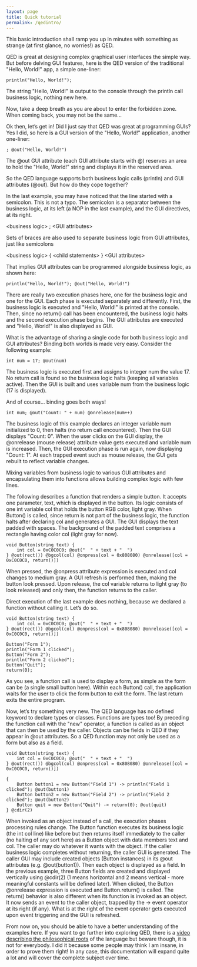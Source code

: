 ```yaml
---
layout: page
title: Quick tutorial
permalink: /qedintro/
---
```

This basic introduction shall ramp you up in minutes with something as strange (at first glance, no worries!) as QED.

QED is great at designing complex graphical user interfaces the simple way. But before delving GUI features, here is the QED version of the traditional "Hello, World!" app, a simple one-liner:

    println("Hello, World!");

The string "Hello, World!" is output to the console through the println call business logic, nothing new here.

Now, take a deep breath as you are about to enter the forbidden zone. When coming back, you may not be the same…

Ok then, let’s get in! Did I just say that QED was great at programming GUIs? Yes I did, so here is a GUI version of the "Hello, World!" application, another one-liner:

    ; @out("Hello, World!")

The @out GUI attribute (each GUI attribute starts with @) reserves an area to hold the "Hello, World!" string and displays it in the reserved area.

So the QED language supports both business logic calls (println) and GUI attributes (@out). But how do they cope together?

In the last example, you may have noticed that the line started with a semicolon. This is not a typo. The semicolon is a separator between the business logic, at its left (a NOP in the last example), and the GUI directives, at its right.

\<business logic\> ; \<GUI attributes\>

Sets of braces are also used to separate business logic from GUI attributes, just like semicolons

\<business logic\> { \<child statements\> } \<GUI attributes\>

That implies GUI attributes can be programmed alongside business logic, as shown here:

    println("Hello, World!"); @out("Hello, World!")

There are really two execution phases here, one for the business logic and one for the GUI. Each phase is executed separately and differently. First, the business logic is executed and "Hello, World!" is printed at the console. Then, since no return() call has been encountered, the business logic halts and the second execution phase begins. The GUI attributes are executed and "Hello, World!" is also displayed as GUI.

What is the advantage of sharing a single code for both business logic and GUI attributes? Binding both worlds is made very easy. Consider the following example:

    int num = 17; @out(num)

The business logic is executed first and assigns to integer num the value 17. No return call is found so the business logic halts (keeping all variables active). Then the GUI is built and uses variable num from the business logic (17 is displayed).

And of course... binding goes both ways!

    int num; @out("Count: " + num) @onrelease(num++)

The business logic of this example declares an integer variable num initialized to 0, then halts (no return call encountered). Then the GUI displays "Count: 0". When the user clicks on the GUI display, the @onrelease (mouse release) attribute value gets executed and variable num is increased. Then, the GUI execution phase is run again, now displaying "Count: 1". At each trapped event such as mouse release, the GUI gets rebuilt to reflect variable changes.

Mixing variables from business logic to various GUI attributes and encapsulating them into functions allows building complex logic with few lines.

The following describes a function that renders a simple button. It accepts one parameter, text, which is displayed in the button. Its logic consists of one int variable col that holds the button RGB color, light gray. When Button() is called, since return is not part of the business logic, the function halts after declaring col and generates a GUI. The GUI displays the text padded with spaces. The background of the padded text comprises a rectangle having color col (light gray for now).

    void Button(string text) {
        int col = 0xC0C0C0; @out("  " + text + "  ")
    } @out(rect()) @bgcol(col) @onpress(col = 0x808080) @onrelease([col = 0xC0C0C0, return()])

When pressed, the @onpress attribute expression is executed and col changes to medium gray. A GUI refresh is performed then, making the button look pressed. Upon release, the col variable returns to light gray (to look released) and only then, the function returns to the caller.

Direct execution of the last example does nothing, because we declared a function without calling it. Let’s do so.

    void Button(string text) {
        int col = 0xC0C0C0; @out("  " + text + "  ")
    } @out(rect()) @bgcol(col) @onpress(col = 0x808080) @onrelease([col = 0xC0C0C0, return()])

    Button("Form 1");
    println("Form 1 clicked");
    Button("Form 2");
    println("Form 2 clicked");
    Button("Quit");
    return(0);

As you see, a function call is used to display a form, as simple as the form can be (a single small button here). Within each Button() call, the application waits for the user to click the form button to exit the form. The last return exits the entire program.

Now, let’s try something very new. The QED language has no defined keyword to declare types or classes. Functions are types too! By preceding the function call with the "new" operator, a function is called as an object that can then be used by the caller. Objects can be fields in QED if they appear in @out attributes. So a QED function may not only be used as a form but also as a field.

    void Button(string text) {
        int col = 0xC0C0C0; @out("  " + text + "  ")
    } @out(rect()) @bgcol(col) @onpress(col = 0x808080) @onrelease([col = 0xC0C0C0, return()])

    {
        Button button1 = new Button("Field 1") -> println("Field 1 clicked"); @out(button1)
        Button button2 = new Button("Field 2") -> println("Field 2 clicked"); @out(button2)
        Button quit = new Button("Quit") -> return(0); @out(quit)
    } @cdir(2)

When invoked as an object instead of a call, the execution phases processing rules change. The Button function executes its business logic (the int col line) like before but then returns itself immediately to the caller (no halting of any sort here) as a Button object with data members text and col. The caller may do whatever it wants with the object. If the caller business logic completes without returning, the caller GUI is generated. The caller GUI may include created objects (Button instances) in its @out attributes (e.g. @out(button1)). Then each object is displayed as a field. In the previous example, three Button fields are created and displayed vertically using @cdir(2) (1 means horizontal and 2 means vertical - more meaningful constants will be defined later). When clicked, the Button @onrelease expression is executed and Button.return() is called. The return() behavior is also different when its function is invoked as an object. It now sends an event to the caller object, trapped by the -> event operator at its right (if any). What is at the right of the event operator gets executed upon event triggering and the GUI is refreshed.

From now on, you should be able to have a better understanding of the examples here. If you want to go further into exploring QED, there is a [video describing the philosophical roots](https://www.youtube.com/watch?v=a2OhmxXQbwo) of the language but beware though, it is not for everybody. I did it because some people may think I am insane, in order to prove them right! In any case, this documentation will expand quite a lot and will cover the complete subject over time.

